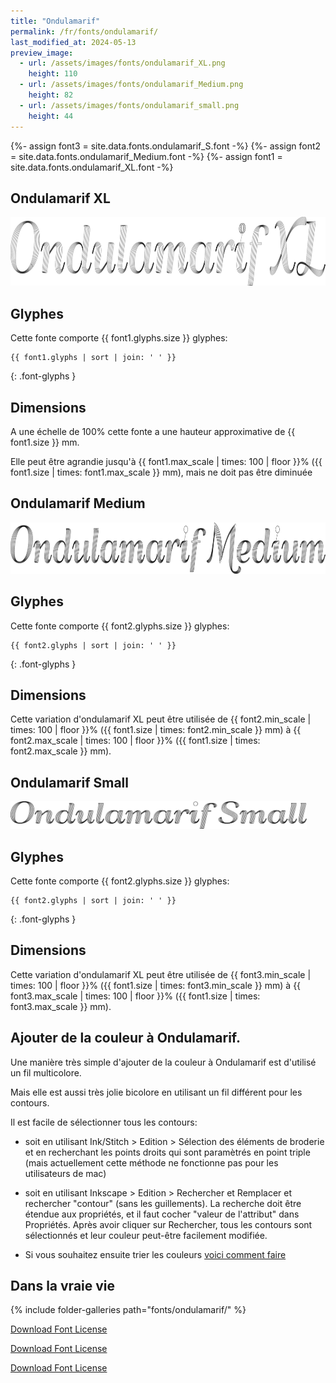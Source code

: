 ```yaml
---
title: "Ondulamarif"
permalink: /fr/fonts/ondulamarif/
last_modified_at: 2024-05-13
preview_image:
  - url: /assets/images/fonts/ondulamarif_XL.png
    height: 110
  - url: /assets/images/fonts/ondulamarif_Medium.png
    height: 82
  - url: /assets/images/fonts/ondulamarif_small.png
    height: 44
---
```

{%- assign font3 = site.data.fonts.ondulamarif_S.font -%}
{%- assign font2 = site.data.fonts.ondulamarif_Medium.font -%}
{%- assign font1 = site.data.fonts.ondulamarif_XL.font -%}


## Ondulamarif XL
<img 
     src="/assets/images/fonts/ondulamarif_XL.png"
     alt="Ondulamarif XL " height="110">
     
## Glyphes

Cette fonte comporte  {{ font1.glyphs.size }} glyphes:

```
{{ font1.glyphs | sort | join: ' ' }}
```
{: .font-glyphs }


## Dimensions

A une échelle de  100% cette fonte a une hauteur approximative de  {{ font1.size }} mm. 

Elle peut être agrandie jusqu'à   {{ font1.max_scale | times: 100 | floor }}% ({{ font1.size | times: font1.max_scale }} mm), mais ne doit pas être diminuée




## Ondulamarif Medium

<img 
     src="/assets/images/fonts/ondulamarif_Medium.png"
     alt="Ondulamarif XL " height="82">

## Glyphes

Cette fonte comporte  {{ font2.glyphs.size }} glyphes:

```
{{ font2.glyphs | sort | join: ' ' }}
```
{: .font-glyphs }


## Dimensions

Cette variation d'ondulamarif XL   peut être utilisée 
 de {{ font2.min_scale | times: 100 | floor }}% ({{ font1.size | times: font2.min_scale }} mm)
à {{ font2.max_scale | times: 100 | floor }}% ({{ font1.size | times: font2.max_scale }} mm).

## Ondulamarif Small
<img 
     src="/assets/images/fonts/ondulamarif_small.png"
     alt="Ondulamarif XL " height="44">

## Glyphes

Cette fonte comporte  {{ font2.glyphs.size }} glyphes:

```
{{ font2.glyphs | sort | join: ' ' }}
```
{: .font-glyphs }


## Dimensions

Cette variation d'ondulamarif XL   peut être utilisée 
 de {{ font3.min_scale | times: 100 | floor }}% ({{ font1.size | times: font3.min_scale }} mm)
à {{ font3.max_scale | times: 100 | floor }}% ({{ font1.size | times: font3.max_scale }} mm).

## Ajouter de la couleur  à Ondulamarif.

Une manière très simple d'ajouter de la couleur à Ondulamarif est d'utilisé un fil multicolore. 

Mais elle est aussi  très jolie  bicolore en utilisant un fil différent pour les contours. 

Il est  facile  de sélectionner tous les contours:
* soit en utilisant Ink/Stitch  > Edition > Sélection des éléments de broderie et en recherchant  les  points droits qui sont paramètrés en point triple (mais actuellement cette méthode ne fonctionne pas pour les utilisateurs de mac)
* soit en utilisant Inkscape >  Edition  >  Rechercher et Remplacer et rechercher "contour" (sans les guillements). La recherche doit être étendue aux propriétés, et il faut cocher "valeur de l'attribut" dans Propriétés. Après avoir cliquer sur Rechercher, tous les contours sont sélectionnés et leur couleur peut-être facilement modifiée.

* Si vous souhaitez ensuite trier les  couleurs [voici comment faire](https://inkstitch.org/fr/docs/lettering/#tri-des-couleurs)



## Dans la vraie vie


{% include folder-galleries path="fonts/ondulamarif/" %}

[Download Font License](https://github.com/inkstitch/inkstitch/tree/main/fonts/ondulamarif_XL/LICENSE)

[Download Font License](https://github.com/inkstitch/inkstitch/tree/main/fonts/ondulamarif_Medium/LICENSE)

[Download Font License](https://github.com/inkstitch/inkstitch/tree/main/fonts/ondulamarif_S/LICENSE)
